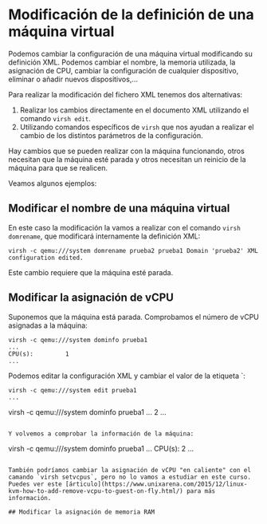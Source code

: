 # Modificación de la definición de una máquina virtual

Podemos cambiar la configuración de una máquina virtual modificando su definición XML. Podemos cambiar el nombre, la memoria utilizada, la asignación de CPU, cambiar la configuración de cualquier dispositivo, eliminar o añadir nuevos dispositivos,...

Para realizar la modificación del fichero XML tenemos dos alternativas:

1. Realizar los cambios directamente en el documento XML utilizando el comando `virsh edit`.
2. Utilizando comandos específicos de `virsh` que nos ayudan a realizar el cambio de los distintos parámetros de la configuración.

Hay cambios que se pueden realizar con la máquina funcionando, otros necesitan que la máquina esté parada y otros necesitan un reinicio de la máquina para que se realicen.

Veamos algunos ejemplos:

## Modificar el nombre de una máquina virtual

En este caso la modificación la vamos a realizar con el comando `virsh domrename`, que modificará internamente la definición XML:

``
virsh -c qemu:///system domrename prueba2 prueba1
Domain 'prueba2' XML configuration edited.
``

Este cambio requiere que la máquina esté parada.

## Modificar la asignación de vCPU

Suponemos que la máquina está parada. Comprobamos el número de vCPU asignadas a la máquina:

```
virsh -c qemu:///system dominfo prueba1
...
CPU(s):         1
...
```

Podemos editar la configuración XML y cambiar el valor de la etiqueta <vcpu>`:

```
virsh -c qemu:///system edit prueba1
...
```
virsh -c qemu:///system dominfo prueba1
...
  <vcpu placement='static'>2</vcpu>
...
```

Y volvemos a comprobar la información de la máquina:

```
virsh -c qemu:///system dominfo prueba1
...
CPU(s):         2
...
```

También podríamos cambiar la asignación de vCPU "en caliente" con el camando `virsh setvcpus`, pero no lo vamos a estudiar en este curso. Puedes ver este [árticulo](https://www.unixarena.com/2015/12/linux-kvm-how-to-add-remove-vcpu-to-guest-on-fly.html/) para más información.

## Modificar la asignación de memoria RAM



